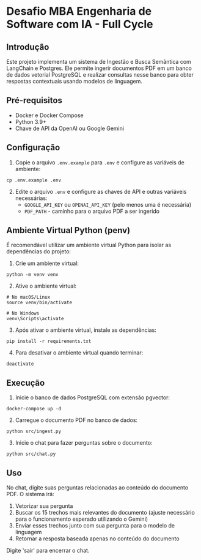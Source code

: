# Desafio MBA Engenharia de Software com IA - Full Cycle

## Introdução

Este projeto implementa um sistema de Ingestão e Busca Semântica com LangChain e Postgres. Ele permite ingerir documentos PDF em um banco de dados vetorial PostgreSQL e realizar consultas nesse banco para obter respostas contextuais usando modelos de linguagem.

## Pré-requisitos

- Docker e Docker Compose
- Python 3.9+
- Chave de API da OpenAI ou Google Gemini

## Configuração

1. Copie o arquivo `.env.example` para `.env` e configure as variáveis de ambiente:

```
cp .env.example .env
```

2. Edite o arquivo `.env` e configure as chaves de API e outras variáveis necessárias:
   - `GOOGLE_API_KEY` ou `OPENAI_API_KEY` (pelo menos uma é necessária)
   - `PDF_PATH` - caminho para o arquivo PDF a ser ingerido

## Ambiente Virtual Python (penv)

É recomendável utilizar um ambiente virtual Python para isolar as dependências do projeto:

1. Crie um ambiente virtual:

```
python -m venv venv
```

2. Ative o ambiente virtual:

```
# No macOS/Linux
source venv/bin/activate

# No Windows
venv\Scripts\activate
```

3. Após ativar o ambiente virtual, instale as dependências:

```
pip install -r requirements.txt
```

4. Para desativar o ambiente virtual quando terminar:

```
deactivate
```

## Execução

1. Inicie o banco de dados PostgreSQL com extensão pgvector:

```
docker-compose up -d
```

2. Carregue o documento PDF no banco de dados:

```
python src/ingest.py
```

3. Inicie o chat para fazer perguntas sobre o documento:

```
python src/chat.py
```

## Uso

No chat, digite suas perguntas relacionadas ao conteúdo do documento PDF. O sistema irá:
1. Vetorizar sua pergunta
2. Buscar os 15 trechos mais relevantes do documento (ajuste necessário para o funcionamento esperado utilizando o Gemini)
3. Enviar esses trechos junto com sua pergunta para o modelo de linguagem
4. Retornar a resposta baseada apenas no conteúdo do documento

Digite 'sair' para encerrar o chat.